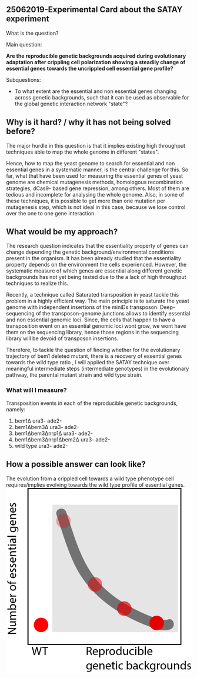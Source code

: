 ## 25062019-Experimental Card about the SATAY experiment 

What is the question?

Main question:

**Are the reproducible genetic backgrounds acquired during evolutionary adaptation after crippling cell polarization showing a steadily change of essential genes towards the uncrippled cell essential gene profile?**

Subquestions:
- To what extent are the essential and non essential genes changing across genetic backgrounds, such that it can be used as observable for the global genetic interaction network "state"?



## Why is it hard? / why it has not being solved before?

The major hurdle in this question is that it implies existing high throughput techniques able to map the whole genome in different "states".

 Hence, how to map the yeast genome to search for essential and non essential genes in a systematic manner, is the central challenge for this.
 So far, what that have been used for measuring the essential genes of yeast genome are chemical mutagenesis methods, homologous recombination strategies, dCas9- based gene repression, among others. Most of them are tedious and  incomplete for analysing the whole genome. Also, in some of these techniques, it is possible to get more than one mutation per mutagenesis step, which is not ideal in this case, because we lose control over the one to one gene interaction.




## What would be my approach?

The research question indicates that the essentiality property of genes can change depending the genetic background/environmental conditions present in the organism. It has been already studied that the essentiality property depends on the environment the cells experienced. However, the systematic measure of which genes are essential along different genetic backgrounds has not yet being tested due to the a lack of high throughput techniques to realize this.

Recently, a technique called Saturated transposition in yeast tackle this problem in a highly efficient way. The main principle is to saturate the yeast genome with independent insertions of the miniDs transposon. Deep-sequencing of the transposon-genome junctions allows to identify essential and non essential genomic loci.
Since, the cells that happen to have a transposition event on an essential genomic loci wont grow, we wont have them on the sequencing library, hence those regions in the sequencing library will be devoid of transposon insertions.

Therefore, to tackle the question of finding whether for the  evolutionary trajectory of bem1 deleted mutant,  there is a recovery of essential genes towards the wild type ratio , I will applied the SATAY technique over  meaningful intermediate steps (intermediate genotypes) in the evolutionary pathway, the parental mutant strain and wild type strain.

###  What will I measure?

Transposition events in each of the reproducible genetic backgrounds, namely:

1. bem1Δ ura3- ade2-
2. bem1Δbem3Δ ura3- ade2-
3. bem1Δbem3Δnrp1Δ ura3- ade2-
4. bem1Δbem3Δnrp1Δbem2Δ ura3- ade2-
5. wild type ura3- ade2-

## How a possible answer can look like?
The evolution from a crippled cell towards a wild type phenotype cell requires/implies evolving towards the wild type profile of essential genes.
 ![](../Images/expectations_satay_card_01072019.png)
